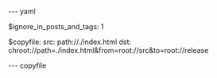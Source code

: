 --- yaml

$ignore_in_posts_and_tags: 1

$copyfile:
  src: path://./index.html
  dst: chroot://path=./index.html&from=root://src&to=root://release

--- copyfile
